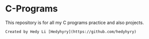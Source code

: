 # C-Programs

This repository is for all my C programs practice and also projects.

    Created by Hedy Li [Hedyhyry](https://github.com/hedyhyry)
